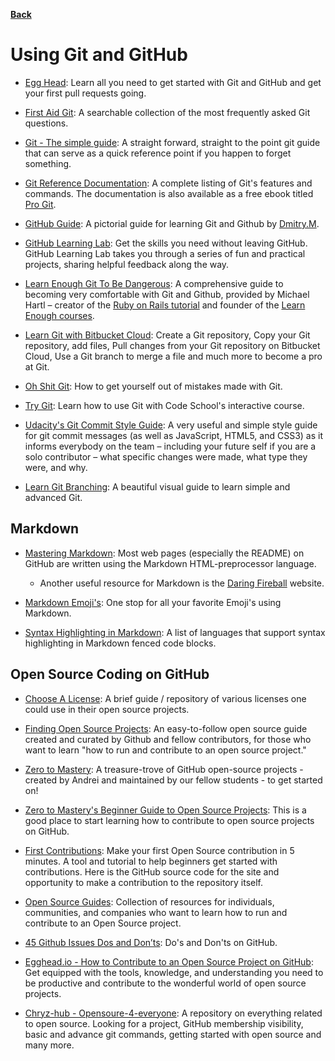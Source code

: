[**Back**](/README.md/)

# Using Git and GitHub

- [Egg Head](https://egghead.io/lessons/javascript-introduction-to-github): Learn all you need to get started with Git and GitHub and get your first pull requests going.

- [First Aid Git](http://firstaidgit.io): A searchable collection of the most frequently asked Git questions.

- [Git - The simple guide](https://rogerdudler.github.io/git-guide/): A straight forward, straight to the point git guide that can serve as a quick reference point if you happen to forget something.

- [Git Reference Documentation](https://git-scm.com/docs): A complete listing of Git's features and commands. The documentation is also available as a free ebook titled [Pro Git](https://git-scm.com/book/en/v2).

- [GitHub Guide](https://github.com/antonykidis/GitHub-guide/blob/master/Git%20and%20GitHub.pdf): A pictorial guide for learning Git and Github by [Dmitry.M](https://github.com/antonykidis).

- [GitHub Learning Lab](https://lab.github.com/): Get the skills you need without leaving GitHub. GitHub Learning Lab takes you through a series of fun and practical projects, sharing helpful feedback along the way.

- [Learn Enough Git To Be Dangerous](https://www.learnenough.com/git-tutorial): A comprehensive guide to becoming very comfortable with Git and Github, provided by Michael Hartl – creator of the [Ruby on Rails tutorial](https://www.railstutorial.org/) and founder of the [Learn Enough courses](https://www.learnenough.com/story).

- [Learn Git with Bitbucket Cloud](https://www.atlassian.com/git/tutorials/learn-git-with-bitbucket-cloud): Create a Git repository, Copy your Git repository, add files, Pull changes from your Git repository on Bitbucket Cloud, Use a Git branch to merge a file and much more to become a pro at Git.

- [Oh Shit Git](http://ohshitgit.com/): How to get yourself out of mistakes made with Git.

- [Try Git](https://try.github.io/): Learn how to use Git with Code School's interactive course.

- [Udacity's Git Commit Style Guide](https://udacity.github.io/git-styleguide/): A very useful and simple style guide for git commit messages (as well as JavaScript, HTML5, and CSS3) as it informs everybody on the team – including your future self if you are a solo contributor – what specific changes were made, what type they were, and why.

- [Learn Git Branching](https://learngitbranching.js.org/): A beautiful visual guide to learn simple and advanced Git.

## Markdown

- [Mastering Markdown](https://guides.github.com/features/mastering-markdown/): Most web pages (especially the README) on GitHub are written using the Markdown HTML-preprocessor language.

  - Another useful resource for Markdown is the [Daring Fireball](https://daringfireball.net/projects/markdown/syntax) website.

- [Markdown Emoji's](https://github.com/StuartDaniells/Markdown_Emoji-s_List): One stop for all your favorite Emoji's using Markdown.

- [Syntax Highlighting in Markdown](https://support.codebasehq.com/articles/tips-tricks/syntax-highlighting-in-markdown): A list of languages that support syntax highlighting in Markdown fenced code blocks.

## Open Source Coding on GitHub

- [Choose A License](https://choosealicense.com/): A brief guide / repository of various licenses one could use in their open source projects.

- [Finding Open Source Projects](https://opensource.guide/how-to-contribute/#finding-a-project-to-contribute-to): An easy-to-follow open source guide created and curated by Github and fellow contributors, for those who want to learn "how to run and contribute to an open source project."

- [Zero to Mastery](https://github.com/zero-to-mastery): A treasure-trove of GitHub open-source projects - created by Andrei and maintained by our fellow students - to get started on!

- [Zero to Mastery's Beginner Guide to Open Source Projects](https://github.com/zero-to-mastery/start-here-guidelines): This is a good place to start learning how to contribute to open source projects on GitHub.

- [First Contributions](https://firstcontributions.github.io/): Make your first Open Source contribution in 5 minutes. A tool and tutorial to help beginners get started with contributions. Here is the GitHub source code for the site and opportunity to make a contribution to the repository itself.

- [Open Source Guides](https://opensource.guide/): Collection of resources for individuals, communities, and companies who want to learn how to run and contribute to an Open Source project.

- [45 Github Issues Dos and Don’ts](https://hackernoon.com/45-github-issues-dos-and-donts-dfec9ab4b612): Do's and Don'ts on GitHub.

- [Egghead.io - How to Contribute to an Open Source Project on GitHub](https://egghead.io/courses/how-to-contribute-to-an-open-source-project-on-github): Get equipped with the tools, knowledge, and understanding you need to be productive and contribute to the wonderful world of open source projects.

- [Chryz-hub - Opensoure-4-everyone](https://github.com/chryz-hub/opensource-4-everyone): A repository on everything related to open source. Looking for a project, GitHub membership visibility, basic and advance git commands, getting started with open source and many more.

